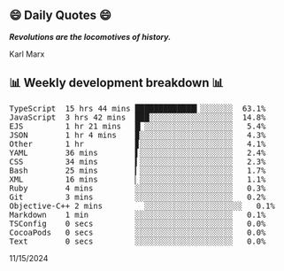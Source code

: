 ## 😄 Daily Quotes 😄

_**Revolutions are the locomotives of history.**_

Karl Marx



## 📊 Weekly development breakdown 📊

<pre>TypeScript  15 hrs 44 mins █████████████▎░░░░░░░  63.1%
JavaScript  3 hrs 42 mins  ███░░░░░░░░░░░░░░░░░░  14.8%
EJS         1 hr 21 mins   █▏░░░░░░░░░░░░░░░░░░░   5.4%
JSON        1 hr 4 mins    ▉░░░░░░░░░░░░░░░░░░░░   4.3%
Other       1 hr           ▊░░░░░░░░░░░░░░░░░░░░   4.1%
YAML        36 mins        ▌░░░░░░░░░░░░░░░░░░░░   2.4%
CSS         34 mins        ▍░░░░░░░░░░░░░░░░░░░░   2.3%
Bash        25 mins        ▎░░░░░░░░░░░░░░░░░░░░   1.7%
XML         16 mins        ▏░░░░░░░░░░░░░░░░░░░░   1.1%
Ruby        4 mins         ░░░░░░░░░░░░░░░░░░░░░   0.3%
Git         3 mins         ░░░░░░░░░░░░░░░░░░░░░   0.2%
Objective-C++ 2 mins         ░░░░░░░░░░░░░░░░░░░░░   0.1%
Markdown    1 min          ░░░░░░░░░░░░░░░░░░░░░   0.1%
TSConfig    0 secs         ░░░░░░░░░░░░░░░░░░░░░   0.0%
CocoaPods   0 secs         ░░░░░░░░░░░░░░░░░░░░░   0.0%
Text        0 secs         ░░░░░░░░░░░░░░░░░░░░░   0.0%</pre>

11/15/2024